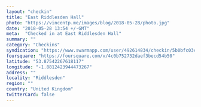 ```yaml
---
layout: "checkin"
title: "East Riddlesden Hall"
photo: "https://vincentp.me/images/blog/2018-05-28/photo.jpg"
date: "2018-05-28 13:54 +/-GMT"
meta:  "Checked in at East Riddlesden Hall"
summary: ""
category: "Checkins"
syndication: "https://www.swarmapp.com/user/492614834/checkin/5b0bfc03ca18ea0039eb5bd3"
foursquare: "https://foursquare.com/v/4c0b752732daef3becd54b50"
latitude: "53.87542267618117"
longitude: "-1.8812423944473267"
address: ""
locality: "Riddlesden"
region: ""
country: "United Kingdom"
twitterCard: false
---
```


